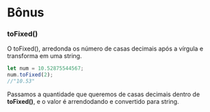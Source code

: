 # Bônus

### toFixed()

O toFixed(), arredonda os número de casas decimais após a vírgula e transforma em uma string.

```javascript
let num = 10.52875544567;
num.toFixed(2);
//"10.53"
```

Passamos a quantidade que queremos de casas decimais dentro de **toFixed()**, e o valor é arrendodando e convertido para string.




